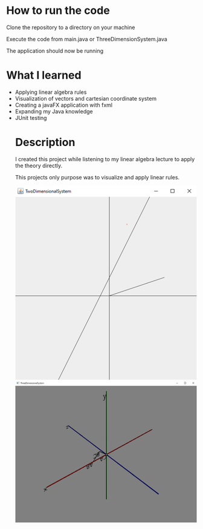 <h1>How to run the code</h1>
<p>Clone the repository to a directory on your machine</p>
<p>Execute the code from main.java or ThreeDimensionSystem.java</p>
<p>The application should now be running</p>

<h1>What I learned</h1>
<ul>

<li>Applying linear algebra rules</li>
<li>Visualization of vectors and cartesian coordinate system</li>
<li>Creating a javaFX application with fxml</li>
<li>Expanding my Java knowledge</li>
<li>JUnit testing</li>

<h1>Description</h1>
<p>I created this project while listening to my linear algebra 
lecture to apply the theory directly.</p>
<p>This projects only purpose was to visualize and apply linear 
rules.</p>

![TwoDimension](./screenshots/twoDimensionalSystem.png)
![ThreeDimension](./screenshots/threeDimensionalSystem.png)
